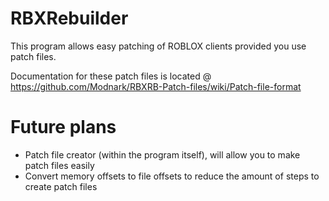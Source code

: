 # RBXRebuilder
This program allows easy patching of ROBLOX clients provided you use patch files.

Documentation for these patch files is located @ https://github.com/Modnark/RBXRB-Patch-files/wiki/Patch-file-format

# Future plans
* Patch file creator (within the program itself), will allow you to make patch files easily
* Convert memory offsets to file offsets to reduce the amount of steps to create patch files
